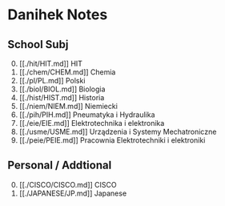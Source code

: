 # Danihek Notes

## School Subj
0. [[./hit/HIT.md]]   HIT
1. [[./chem/CHEM.md]] Chemia
2. [[./pl/PL.md]]     Polski
3. [[./biol/BIOL.md]] Biologia
4. [[./hist/HIST.md]] Historia
5. [[./niem/NIEM.md]] Niemiecki
6. [[./pih/PIH.md]]   Pneumatyka i Hydraulika 
7. [[./eie/EIE.md]]   Elektrotechnika i elektronika
8. [[./usme/USME.md]] Urządzenia i Systemy Mechatroniczne
9. [[./peie/PEIE.md]] Pracownia Elektrotechniki i elektroniki

## Personal / Addtional
0. [[./CISCO/CISCO.md]] CISCO
1. [[./JAPANESE/JP.md]] Japanese
